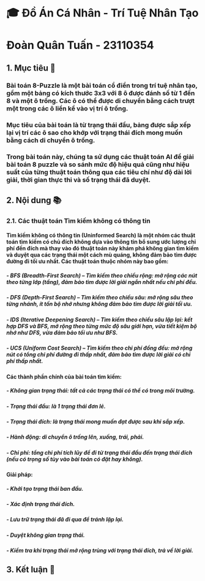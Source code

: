 # 🎓 Đồ Án Cá Nhân - Trí Tuệ Nhân Tạo
# Đoàn Quân Tuấn - 23110354
## 1. Mục tiêu 🎯
###  Bài toán 8-Puzzle là một bài toán cổ điển trong trí tuệ nhân tạo, gồm một bảng có kích thước 3x3 với 8 ô được đánh số từ 1 đến 8 và một ô trống. Các ô có thể được di chuyển bằng cách trượt một trong các ô liền kề vào vị trí ô trống.
###  Mục tiêu của bài toán là từ trạng thái đầu, bảng được sắp xếp lại vị trí các ô sao cho khớp với trạng thái đích mong muốn bằng cách di chuyển ô trống. 
###  Trong bài toán này, chúng ta sử dụng các thuật toán AI để giải bài toán 8 puzzle và so sánh mức độ hiệu quả cũng như hiệu suất của từng thuật toán thông qua các tiêu chí như độ dài lời giải, thời gian thực thi và số trạng thái đã duyệt.
## 2. Nội dung 📚
### 2.1. Các thuật toán Tìm kiếm không có thông tin
#### Tìm kiếm không có thông tin (Uninformed Search) là một nhóm các thuật toán tìm kiếm có chủ đích không dựa vào thông tin bổ sung ước lượng chi phí đến đích mà thay vào đó thuật toán này khám phá không gian tìm kiếm và duyệt qua các trạng thái một cách mù quáng, không đảm bảo tìm được đường đi tối ưu nhất. Các thuật toán thuộc nhóm này bao gồm: 
##### - BFS (Breadth-First Search) – Tìm kiếm theo chiều rộng: mở rộng các nút theo từng lớp (tầng), đảm bảo tìm được lời giải ngắn nhất nếu chi phí đều.
##### - DFS (Depth-First Search) – Tìm kiếm theo chiều sâu: mở rộng sâu theo từng nhánh, ít tốn bộ nhớ nhưng không đảm bảo tìm được lời giải tối ưu.
##### - IDS (Iterative Deepening Search) – Tìm kiếm theo chiều sâu lặp lại: kết hợp DFS và BFS, mở rộng theo từng mức độ sâu giới hạn, vừa tiết kiệm bộ nhớ như DFS, vừa đảm bảo tối ưu như BFS.
##### - UCS (Uniform Cost Search) – Tìm kiếm theo chi phí đồng đều: mở rộng nút có tổng chi phí đường đi thấp nhất, đảm bảo tìm được lời giải có chi phí thấp nhất.
####
#### Các thành phần chính của bài toán tìm kiếm:
##### - Không gian trạng thái: tất cả các trạng thái có thể có trong môi trường.
##### - Trạng thái đầu: là 1 trạng thái đơn lẻ.
##### - Trạng thái đích: là trạng thái mong muốn đạt được sau khi sắp xếp.
##### - Hành động: di chuyển ô trống lên, xuống, trái, phải.
##### - Chi phí: tổng chi phí tích lũy để đi từ trạng thái đầu đến trạng thái đích (nếu có trọng số tùy vào bài toán có đặt hay không).
####
#### Giải pháp:
##### - Khởi tạo trạng thái ban đầu.
##### - Xác định trạng thái đích.
##### - Lưu trữ trạng thái đã đi qua để tránh lặp lại.
##### - Duyệt không gian trạng thái.
##### - Kiểm tra khi trạng thái mở rộng trùng với trạng thái đích, trả về lời giải.
## 3. Kết luận 📝
